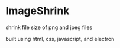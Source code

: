 # ImageShrink
shrink file size of png and jpeg files

built using html, css, javascript, and electron
